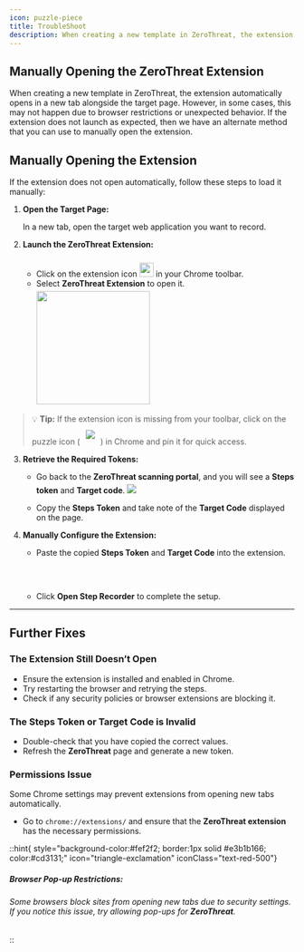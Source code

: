 ```yaml
---
icon: puzzle-piece
title: TroubleShoot
description: When creating a new template in ZeroThreat, the extension automatically opens in a new tab alongside the target page. However, in some cases, this may not happen due to browser restrictions or unexpected behavior. If the extension does not launch as expected, Then we have an alternate method that you can use to manually open the extension.
---
```


## Manually Opening the ZeroThreat Extension

When creating a new template in ZeroThreat, the extension automatically opens in a new tab alongside the target page. However, in some cases, this may not happen due to browser restrictions or unexpected behavior. If the extension does not launch as expected, then we have an alternate method that you can use to manually open the extension.

## Manually Opening the Extension

If the extension does not open automatically, follow these steps to load it manually:

1. **Open the Target Page:**

    In a new tab, open the target web application you want to record.

2. **Launch the ZeroThreat Extension:**

    - Click on the extension icon <img src="/image (157).png" width="25px" style="display:inline; margin-top:10px; margin-bottom:0px; translate: var(--tw-translate-x) -5px;"/> in your Chrome toolbar.
    - Select **ZeroThreat Extension** to open it. <img src="/image (156).png" width="200px" style="display:inline; margin-top:5px; margin-bottom:0px; translate: var(--tw-translate-x) -5px;" />

> 💡 **Tip:** If the extension icon is missing from your toolbar, click on the puzzle icon (<img src="/extension_icon.svg" style="display:inline; margin:10px" />) in Chrome and pin it for quick access.

3. **Retrieve the Required Tokens:**

    - Go back to the **ZeroThreat scanning portal**, and you will see a **Steps token** and **Target code**. <img src="/image (154).png" style="display:inline; margin-top:5px; margin-bottom:0px;" />

    - Copy the **Steps Token** and take note of the **Target Code** displayed on the page.

4. **Manually Configure the Extension:**

    - Paste the copied **Steps Token** and **Target Code** into the extension.

    <!-- ::fiqure-img{source="/image (155).png"}
    :: -->
     <img src="/image (155).png" alt="" style="display:block; margin:30px auto;">

    - Click **Open Step Recorder** to complete the setup.

---

## Further Fixes

### The Extension Still Doesn’t Open

- Ensure the extension is installed and enabled in Chrome.
- Try restarting the browser and retrying the steps.
- Check if any security policies or browser extensions are blocking it.

### The Steps Token or Target Code is Invalid

- Double-check that you have copied the correct values.
- Refresh the **ZeroThreat** page and generate a new token.

### Permissions Issue

Some Chrome settings may prevent extensions from opening new tabs automatically.

- Go to `chrome://extensions/` and ensure that the **ZeroThreat extension** has the necessary permissions.

::hint{ style="background-color:#fef2f2; border:1px solid #e3b1b166; color:#cd3131;" icon="triangle-exclamation" iconClass="text-red-500"}

##### **Browser Pop-up Restrictions:**

###### Some browsers block sites from opening new tabs due to security settings. If you notice this issue, try allowing pop-ups for **ZeroThreat**.

::
